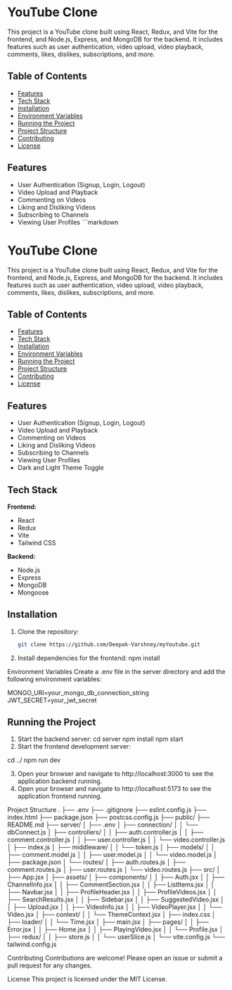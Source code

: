 # YouTube Clone

This project is a YouTube clone built using React, Redux, and Vite for the frontend, and Node.js, Express, and MongoDB for the backend. It includes features such as user authentication, video upload, video playback, comments, likes, dislikes, subscriptions, and more.

## Table of Contents

- [Features](#features)
- [Tech Stack](#tech-stack)
- [Installation](#installation)
- [Environment Variables](#environment-variables)
- [Running the Project](#running-the-project)
- [Project Structure](#project-structure)
- [Contributing](#contributing)
- [License](#license)

## Features

- User Authentication (Signup, Login, Logout)
- Video Upload and Playback
- Commenting on Videos
- Liking and Disliking Videos
- Subscribing to Channels
- Viewing User Profiles
<copilot-edited-file>```markdown
# YouTube Clone

This project is a YouTube clone built using React, Redux, and Vite for the frontend, and Node.js, Express, and MongoDB for the backend. It includes features such as user authentication, video upload, video playback, comments, likes, dislikes, subscriptions, and more.

## Table of Contents

- [Features](#features)
- [Tech Stack](#tech-stack)
- [Installation](#installation)
- [Environment Variables](#environment-variables)
- [Running the Project](#running-the-project)
- [Project Structure](#project-structure)
- [Contributing](#contributing)
- [License](#license)

## Features

- User Authentication (Signup, Login, Logout)
- Video Upload and Playback
- Commenting on Videos
- Liking and Disliking Videos
- Subscribing to Channels
- Viewing User Profiles
- Dark and Light Theme Toggle

## Tech Stack

**Frontend:**
- React
- Redux
- Vite
- Tailwind CSS

**Backend:**
- Node.js
- Express
- MongoDB
- Mongoose

## Installation

1. Clone the repository:
   ```sh
   git clone https://github.com/Deepak-Varshney/myYoutube.git
2. Install dependencies for the frontend:
npm install

Environment Variables
Create a .env file in the server directory and add the following environment variables:

MONGO_URI=your_mongo_db_connection_string
JWT_SECRET=your_jwt_secret

##  Running the Project
1. Start the backend server:
cd server
npm install
npm start
2. Start the frontend development server:

cd ../
npm run dev

3. Open your browser and navigate to http://localhost:3000 to see the application backend running.
4. Open your browser and navigate to http://localhost:5173 to see the application frontend running.


Project Structure
.
├── .env
├── .gitignore
├── eslint.config.js
├── index.html
├── package.json
├── postcss.config.js
├── public/
├── README.md
├── server/
│   ├── .env
│   ├── connection/
│   │   └── dbConnect.js
│   ├── controllers/
│   │   ├── auth.controller.js
│   │   ├── comment.controller.js
│   │   ├── user.controller.js
│   │   └── video.controller.js
│   ├── index.js
│   ├── middleware/
│   │   └── token.js
│   ├── models/
│   │   ├── comment.model.js
│   │   ├── user.model.js
│   │   └── video.model.js
│   ├── package.json
│   └── routes/
│       ├── auth.routes.js
│       ├── comment.routes.js
│       ├── user.routes.js
│       └── video.routes.js
├── src/
│   ├── App.jsx
│   ├── assets/
│   ├── components/
│   │   ├── Auth.jsx
│   │   ├── ChannelInfo.jsx
│   │   ├── CommentSection.jsx
│   │   ├── ListItems.jsx
│   │   ├── Navbar.jsx
│   │   ├── ProfileHeader.jsx
│   │   ├── ProfileVideos.jsx
│   │   ├── SearchResults.jsx
│   │   ├── Sidebar.jsx
│   │   ├── SuggestedVideo.jsx
│   │   ├── Upload.jsx
│   │   ├── VideoInfo.jsx
│   │   ├── VideoPlayer.jsx
│   │   └── Video.jsx
│   ├── context/
│   │   └── ThemeContext.jsx
│   ├── index.css
│   ├── loader/
│   │   └── Time.jsx
│   ├── main.jsx
│   ├── pages/
│   │   ├── Error.jsx
│   │   ├── Home.jsx
│   │   ├── PlayingVideo.jsx
│   │   └── Profile.jsx
│   ├── redux/
│   │   ├── store.js
│   │   └── userSlice.js
│   └── vite.config.js
└── tailwind.config.js

Contributing
Contributions are welcome! Please open an issue or submit a pull request for any changes.

License
This project is licensed under the MIT License.